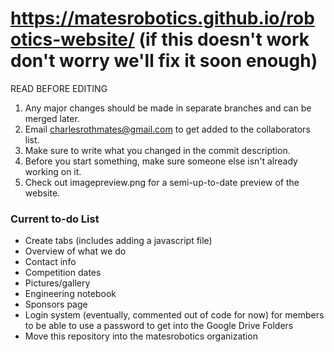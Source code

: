 https://matesrobotics.github.io/robotics-website/ (if this doesn't work don't worry we'll fix it soon enough)
=======

READ BEFORE EDITING
1. Any major changes should be made in separate branches and can be merged later.
2. Email charlesrothmates@gmail.com to get added to the collaborators list.
3. Make sure to write what you changed in the commit description.
4. Before you start something, make sure someone else isn't already working on it.
5. Check out imagepreview.png for a semi-up-to-date preview of the website.

### Current to-do List
- Create tabs (includes adding a javascript file)
- Overview of what we do
- Contact info
- Competition dates
- Pictures/gallery
- Engineering notebook
- Sponsors page
- Login system (eventually, commented out of code for now) for members to be able to use a password to get into the Google Drive Folders
- Move this repository into the matesrobotics organization
